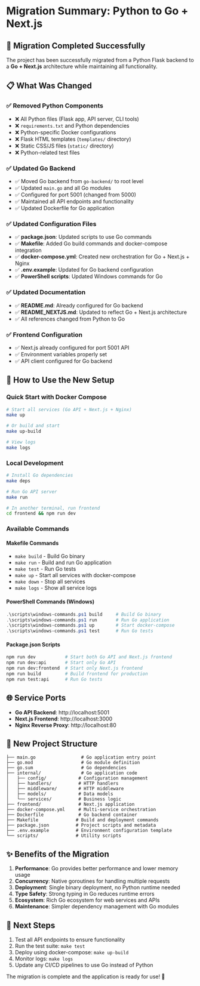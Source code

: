 # Migration Summary: Python to Go + Next.js

## 🎯 Migration Completed Successfully

The project has been successfully migrated from a Python Flask backend to a **Go + Next.js** architecture while maintaining all functionality.

## 📋 What Was Changed

### ✅ Removed Python Components
- ❌ All Python files (Flask app, API server, CLI tools)
- ❌ `requirements.txt` and Python dependencies
- ❌ Python-specific Docker configurations
- ❌ Flask HTML templates (`templates/` directory)
- ❌ Static CSS/JS files (`static/` directory)
- ❌ Python-related test files

### ✅ Updated Go Backend
- ✅ Moved Go backend from `go-backend/` to root level
- ✅ Updated `main.go` and all Go modules
- ✅ Configured for port 5001 (changed from 5000)
- ✅ Maintained all API endpoints and functionality
- ✅ Updated Dockerfile for Go application

### ✅ Updated Configuration Files
- ✅ **package.json**: Updated scripts to use Go commands
- ✅ **Makefile**: Added Go build commands and docker-compose integration
- ✅ **docker-compose.yml**: Created new orchestration for Go + Next.js + Nginx
- ✅ **.env.example**: Updated for Go backend configuration
- ✅ **PowerShell scripts**: Updated Windows commands for Go

### ✅ Updated Documentation
- ✅ **README.md**: Already configured for Go backend
- ✅ **README_NEXTJS.md**: Updated to reflect Go + Next.js architecture
- ✅ All references changed from Python to Go

### ✅ Frontend Configuration
- ✅ Next.js already configured for port 5001 API
- ✅ Environment variables properly set
- ✅ API client configured for Go backend

## 🚀 How to Use the New Setup

### Quick Start with Docker Compose
```bash
# Start all services (Go API + Next.js + Nginx)
make up

# Or build and start
make up-build

# View logs
make logs
```

### Local Development
```bash
# Install Go dependencies
make deps

# Run Go API server
make run

# In another terminal, run frontend
cd frontend && npm run dev
```

### Available Commands

#### Makefile Commands
- `make build` - Build Go binary
- `make run` - Build and run Go application
- `make test` - Run Go tests
- `make up` - Start all services with docker-compose
- `make down` - Stop all services
- `make logs` - Show all service logs

#### PowerShell Commands (Windows)
```powershell
.\scripts\windows-commands.ps1 build     # Build Go binary
.\scripts\windows-commands.ps1 run       # Run Go application
.\scripts\windows-commands.ps1 up        # Start docker-compose
.\scripts\windows-commands.ps1 test      # Run Go tests
```

#### Package.json Scripts
```bash
npm run dev           # Start both Go API and Next.js frontend
npm run dev:api       # Start only Go API
npm run dev:frontend  # Start only Next.js frontend
npm run build         # Build frontend for production
npm run test:api      # Run Go tests
```

## 🌐 Service Ports

- **Go API Backend**: http://localhost:5001
- **Next.js Frontend**: http://localhost:3000
- **Nginx Reverse Proxy**: http://localhost:80

## 📁 New Project Structure

```
├── main.go                 # Go application entry point
├── go.mod                  # Go module definition
├── go.sum                  # Go dependencies
├── internal/               # Go application code
│   ├── config/            # Configuration management
│   ├── handlers/          # HTTP handlers
│   ├── middleware/        # HTTP middleware
│   ├── models/            # Data models
│   └── services/          # Business logic
├── frontend/              # Next.js application
├── docker-compose.yml     # Multi-service orchestration
├── Dockerfile             # Go backend container
├── Makefile              # Build and deployment commands
├── package.json          # Project scripts and metadata
├── .env.example          # Environment configuration template
└── scripts/              # Utility scripts
```

## ✨ Benefits of the Migration

1. **Performance**: Go provides better performance and lower memory usage
2. **Concurrency**: Native goroutines for handling multiple requests
3. **Deployment**: Single binary deployment, no Python runtime needed
4. **Type Safety**: Strong typing in Go reduces runtime errors
5. **Ecosystem**: Rich Go ecosystem for web services and APIs
6. **Maintenance**: Simpler dependency management with Go modules

## 🔧 Next Steps

1. Test all API endpoints to ensure functionality
2. Run the test suite: `make test`
3. Deploy using docker-compose: `make up-build`
4. Monitor logs: `make logs`
5. Update any CI/CD pipelines to use Go instead of Python

The migration is complete and the application is ready for use! 🎉
